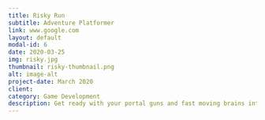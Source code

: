 ```yaml
---
title: Risky Run
subtitle: Adventure Platformer
link: www.google.com
layout: default
modal-id: 6
date: 2020-03-25
img: risky.jpg
thumbnail: risky-thumbnail.png
alt: image-alt
project-date: March 2020
client: 
category: Game Development
description: Get ready with your portal guns and fast moving brains into the unknown in and as Rick and save Morty from the deadly aliens who are onto conspiring a bigger plot ahead.
---
```

